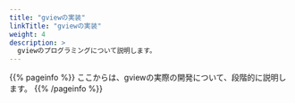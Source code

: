 ```yaml
---
title: "gviewの実装"
linkTitle: "gviewの実装"
weight: 4
description: >
  gviewのプログラミングについて説明します。
---
```


{{% pageinfo %}}
ここからは、gviewの実際の開発について、段階的に説明します。
{{% /pageinfo %}}
